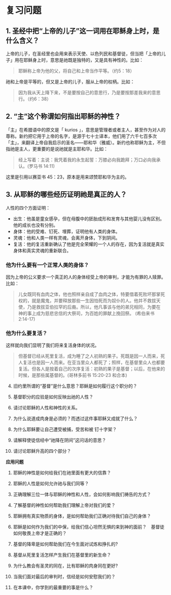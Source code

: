 # **复习问题**

## 1. 圣经中把“上帝的儿子”这一词用在耶稣身上时，是什么含义？

上帝的儿子，在圣经里也会用来表示天使、以色列民和基督徒，但当把「上帝的儿子」用在耶稣身上时，意思是祂既是独特的，又是具有神性的。比如：

> 耶稣称上帝为他的父，将自己和上帝当作平等。（约5：18）

祂和上帝是平等的，但又是上帝的儿子，服从上帝的权柄。比如：

> 因为我从天上降下来，不是要按自己的意思行，乃是要按那差我来的意思行。（约6：38）

## 2. “主”这个称谓如何指出耶稣的神性？

「主」在希腊语中的原文是「 kurios 」，意思是管理者或者主人，甚至作为对人的尊称。新约把它用于上帝的名字，是源于七十士译本，他们用了六千七百多次「主」，来翻译上帝自我启示的圣名——耶和华（雅威）。新约也称耶稣为主，不但指祂是主人，更重要的是说祂就是主耶和华。比如：

> 经上写着：主说：我凭着我的永生起誓：万膝必向我跪拜；万口必向我承认。(罗马书 14:11)

这里是引用以赛亚书 45：23，原本是用来颂赞耶和华为主的。

## 3. 	从耶稣的哪些经历证明祂是真正的人？

人性的四个方面证明：

- 出生：他虽是童女感孕，但在母腹中的胚胎成形和发育与其他婴儿没有区别。他的成长也没有分别。
- 身体：他的受难、钉死、埋葬，证明他有人类的身体。
- 灵魂：他和人类一样有灵魂，会离开身体，下到阴间。
- 复活：他的复活重新确认了他是完全荣耀的一个人的存在，因为复活就是真实身体和真实灵魂的重新联合。

### 他为什么要有一个正常人类的身体？

因为上帝的公义要求一个真正的人的身体经受上帝的审判，才能为有罪的人赎罪。比如：

> 儿女既同有血肉之体，他也照样亲自成了血肉之体，特要借着死败坏那掌死权的，就是魔鬼，并要释放那些一生因怕死而为奴仆的人。他并不救拔天使，乃是救拔亚伯拉罕的后裔。所以，他凡事该与他的弟兄相同，为要在　神的事上成为慈悲忠信的大祭司，为百姓的罪献上挽回祭。
(希伯来书 2:14-17)

### 他为什么要复活？

这样就向我们显明了我们将来复活身体的状况。

> 但基督已经从死里复活，成为睡了之人初熟的果子。死既是因一人而来，死人复活也是因一人而来。在亚当里众人都死了；照样，在基督里众人也都要复活。但各人是按着自己的次序复活：初熟的果子是基督；以后，在他来的时候，是那些属基督的。(哥林多前书 15:20-23 和合本)

4. 	旧约里所谓的“基督”是什么意思？耶稣是如何履行这个职分的？

5. 	基督职分的应验是如何反映出祂的人性？

6. 	请讨论耶稣的人性和神性的关系。

7. 	为什么说道成肉身是必须的？而透过这件事耶稣又成就了什么？

8. 	为什么耶稣要让自己遭受被捕，受苦和被 钉十字架？

9. 	请解释使徒信经中“祂降在阴间”这问话的意思？

10. 请讨论耶稣升高的四个部分？

**应用问题**

1.	耶稣的神性是如何给我们在祂里面有更大的信靠？

2.	耶稣的人性是如何允许祂与我们同等？

3.	正确理解三位一体与耶稣的神性和人性，会如何影响我们祷告的方式？ 

4.	了解基督的神性如何帮助我们理解上帝对我们的爱？

5.	耶稣拥有真实物质的身体，是如何帮助我们正确对待我们自己的身体？

6.	耶稣是如何作为我们的中保，给我们信心坦然无惧的来到神的面前？　基督徒如何敬畏上帝才是正确的？

7.	基督的降卑是如何帮助我们在今生面对试炼和挣扎的? 

8.	基督从死里复活怎样产生我们在基督里的新生命？ 

9.	为什么教会有圣灵的同在，比有耶稣的肉身同在更好? 

10.	当我们面对最后的审判时，信经是如何安慰我们的？ 

11.	 在本课中，你学到的最重要的事是什么？ 

